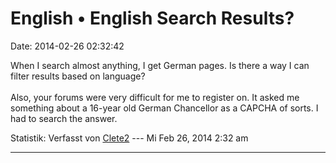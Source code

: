 English • English Search Results?
=================================

Date: 2014-02-26 02:32:42

When I search almost anything, I get German pages. Is there a way I can
filter results based on language?\
\
Also, your forums were very difficult for me to register on. It asked me
something about a 16-year old German Chancellor as a CAPCHA of sorts. I
had to search the answer.

Statistik: Verfasst von
[Clete2](http://forum.yacy-websuche.de/memberlist.php?mode=viewprofile&u=9372)
--- Mi Feb 26, 2014 2:32 am

------------------------------------------------------------------------
